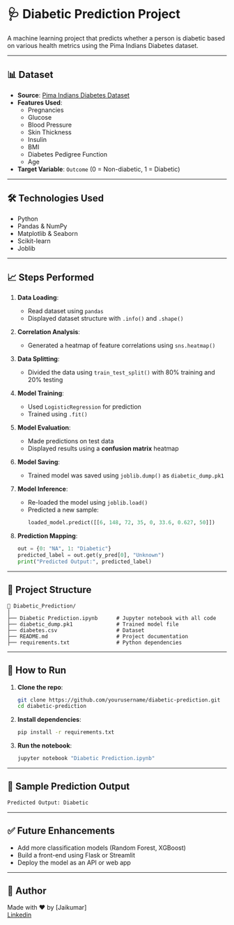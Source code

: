 # 🩺 Diabetic Prediction Project

A machine learning project that predicts whether a person is diabetic based on various health metrics using the Pima Indians Diabetes dataset.

---

## 📊 Dataset

- **Source**: [Pima Indians Diabetes Dataset](https://www.kaggle.com/datasets/uciml/pima-indians-diabetes-database)
- **Features Used**:
  - Pregnancies
  - Glucose
  - Blood Pressure
  - Skin Thickness
  - Insulin
  - BMI
  - Diabetes Pedigree Function
  - Age
- **Target Variable**: `Outcome` (0 = Non-diabetic, 1 = Diabetic)

---

## 🛠️ Technologies Used

- Python
- Pandas & NumPy
- Matplotlib & Seaborn
- Scikit-learn
- Joblib

---

## 📈 Steps Performed

1. **Data Loading**:
   - Read dataset using `pandas`
   - Displayed dataset structure with `.info()` and `.shape()`

2. **Correlation Analysis**:
   - Generated a heatmap of feature correlations using `sns.heatmap()`

3. **Data Splitting**:
   - Divided the data using `train_test_split()` with 80% training and 20% testing

4. **Model Training**:
   - Used `LogisticRegression` for prediction
   - Trained using `.fit()`

5. **Model Evaluation**:
   - Made predictions on test data
   - Displayed results using a **confusion matrix** heatmap

6. **Model Saving**:
   - Trained model was saved using `joblib.dump()` as `diabetic_dump.pk1`

7. **Model Inference**:
   - Re-loaded the model using `joblib.load()`
   - Predicted a new sample:
     ```python
     loaded_model.predict([[6, 148, 72, 35, 0, 33.6, 0.627, 50]])
     ```

8. **Prediction Mapping**:
   ```python
   out = {0: "NA", 1: "Diabetic"}
   predicted_label = out.get(y_pred[0], "Unknown")
   print("Predicted Output:", predicted_label)
   ```

---

## 📂 Project Structure

```
📁 Diabetic_Prediction/
│
├── Diabetic Prediction.ipynb      # Jupyter notebook with all code
├── diabetic_dump.pk1              # Trained model file
├── diabetes.csv                   # Dataset
├── README.md                      # Project documentation
├── requirements.txt               # Python dependencies
```

---

## 🚀 How to Run

1. **Clone the repo**:
   ```bash
   git clone https://github.com/yourusername/diabetic-prediction.git
   cd diabetic-prediction
   ```

2. **Install dependencies**:
   ```bash
   pip install -r requirements.txt
   ```

3. **Run the notebook**:
   ```bash
   jupyter notebook "Diabetic Prediction.ipynb"
   ```

---

## 📌 Sample Prediction Output

```python
Predicted Output: Diabetic
```

---

## ✅ Future Enhancements

- Add more classification models (Random Forest, XGBoost)
- Build a front-end using Flask or Streamlit
- Deploy the model as an API or web app

---

## 🧠 Author
Made with ❤️ by [Jaikumar]  
[Linkedin](www.linkedin.com/in/jaikumarbaskaran)
